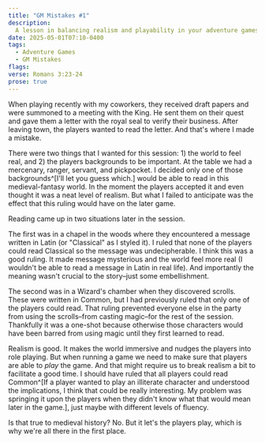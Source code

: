 ```yaml
---
title: "GM Mistakes #1"
description:
  A lesson in balancing realism and playability in your adventure games
date: 2025-05-01T07:10-0400
tags:
  - Adventure Games
  - GM Mistakes
flags:
verse: Romans 3:23-24
prose: true
---
```


When playing recently with my coworkers, they received draft papers and were
summoned to a meeting with the King. He sent them on their quest and gave them a
letter with the royal seal to verify their business. After leaving town, the
players wanted to read the letter. And that's where I made a mistake.

There were two things that I wanted for this session: 1) the world to feel real,
and 2) the players backgrounds to be important. At the table we had a mercenary,
ranger, servant, and pickpocket. I decided only one of those backgrounds^[I'll
let you guess which.] would be able to read in this medieval-fantasy world. In
the moment the players accepted it and even thought it was a neat level of
realism. But what I failed to anticipate was the effect that this ruling would
have on the later game.

Reading came up in two situations later in the session.

The first was in a chapel in the woods where they encountered a message written
in Latin (or "Classical" as I styled it). I ruled that none of the players could
read Classical so the message was undecipherable. I think this was a good
ruling. It made message mysterious and the world feel more real (I wouldn't be
able to read a message in Latin in real life). And importantly the meaning
wasn't crucial to the story–just some embellishment.

The second was in a Wizard's chamber when they discovered scrolls. These were
written in Common, but I had previously ruled that only one of the players could
read. That ruling prevented everyone else in the party from using the
scrolls–from casting magic–for the rest of the session. Thankfully it was a
one-shot because otherwise those characters would have been barred from using
magic until they first learned to read.

Realism is good. It makes the world immersive and nudges the players into role
playing. But when running a game we need to make sure that players are able to
_play_ the game. And that might require us to break realism a bit to facilitate
a good time. I should have ruled that all players could read Common^[If a player
wanted to play an illiterate character and understood the implications, I think
that could be really interesting. My problem was springing it upon the players
when they didn't know what that would mean later in the game.], just maybe with
different levels of fluency.

Is that true to medieval history? No. But it let's the players play, which is
why we're all there in the first place.
